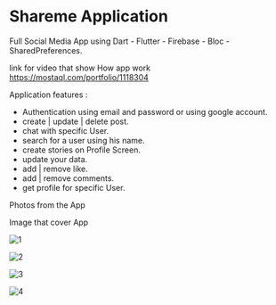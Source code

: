 # Shareme Application
Full Social Media App using Dart - Flutter - Firebase - Bloc - SharedPreferences.

link for video that show How app work https://mostaql.com/portfolio/1118304

Application features :
- Authentication using email and password or using google account.
- create | update | delete post.
- chat with specific User.
- search for a user using his name. 
- create stories on Profile Screen.
- update your data.
- add | remove like.
- add | remove comments.
- get profile for specific User. 

Photos from the App

Image that cover App


![1](https://user-images.githubusercontent.com/101535118/197813362-6fb6e54f-72da-491b-bd3a-cb9ff558cf1b.jpeg)

![2](https://user-images.githubusercontent.com/101535118/197813372-f6b1a2a1-a368-4ac2-b90a-ed5fcf2cb975.jpeg)

![3](https://user-images.githubusercontent.com/101535118/197813386-cf28ec29-cba0-4570-b364-77e3181f8038.jpeg)

![4](https://user-images.githubusercontent.com/101535118/197813396-04338e66-3b5c-4fa6-b9ed-dcf1a3e698f4.jpeg)

